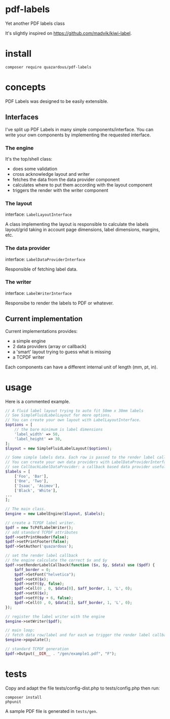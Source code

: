 # pdf-labels
Yet another PDF labels class

It's slightly inspired on https://github.com/madvik/kiwi-label.

# install

    composer require quazardous/pdf-labels

# concepts

PDF Labels was designed to be easily extensible.

## Interfaces

I've split up PDF Labels in many simple components/interface. You can write your own components by implementing the requested interface.

### The engine

It's the top/shell class:
* does some validation
* cross acknowledge layout and writer
* fetches the data from the data provider component
* calculates where to put them according with the layout component
* triggers the render with the writer component

### The layout

interface: `LabelLayoutInterface`

A class implementing the layout is responsible to calculate the labels layout/grid taking in account page dimensions, label dimensions, margins, etc.

### The data provider

interface: `LabelDataProviderInterface`

Responsible of fetching label data.

### The writer

interface: `LabelWriterInterface`

Responsibe to render the labels to PDF or whatever.

## Current implementation

Current implementations provides:
* a simple engine
* 2 data providers (array or callback)
* a 'smart' layout trying to guess what is missing
* a TCPDF writer

Each components can have a different internal unit of length (mm, pt, in).

# usage

Here is a commented example.

```php
// A fluid label layout trying to auto fit 50mm x 30mm labels
// See SimpleFluidLabelLayout for more options.
// You can create your own layout with LabelLayoutInterface.
$options = [
    // the bare minimum is label dimensions
    'label_width' => 50,
    'label_height' => 30,
];
$layout = new SimpleFluidLabelLayout($options);

// Some simple labels data. Each row is passed to the render label callback.
// You can create your own data providers with LabelDataProviderInterface.
// see CallbackLabelDataProvider: a callback based data provider usefull to save memory (DB to PDF).
$labels = [
    ['Foo', 'Bar'],
    ['One', 'Two'],
    ['Isaac', 'Asimov'],
    ['Black', 'White'],
...
];

// The main class.
$engine = new LabelEngine($layout, $labels);

// create a TCPDF label writer.
$pdf = new TcPdfLabelWriter();
// add standard TCPDF attributes
$pdf->setPrintHeader(false);
$pdf->setPrintFooter(false);
$pdf->SetAuthor('quazardous');

// set the render label callback
// the engine calculate the correct $x and $y
$pdf->setRenderLabelCallback(function ($x, $y, $data) use ($pdf) {
    $aff_border = 0;
    $pdf->SetFont("helvetica");
    $pdf->setX($x);
    $pdf->setY($y, false);
    $pdf->Cell(0 , 0, $data[0], $aff_border, 1, 'L', 0);
    $pdf->setX($x);
    $pdf->setY($y + 6, false);
    $pdf->Cell(0 , 0, $data[1], $aff_border, 1, 'L', 0);
});

// register the label writer with the engine
$engine->setWriter($pdf);

// main loop:
// fetch data row/label and for each we trigger the render label callback.
$engine->populate();

// standard TCPDF generation
$pdf->Output(__DIR__ . "/gen/example1.pdf", "F");
```


# tests

Copy and adapt the file tests/config-dist.php to tests/config.php then run:

    composer install
    phpunit

A sample PDF file is generated in `tests/gen`.